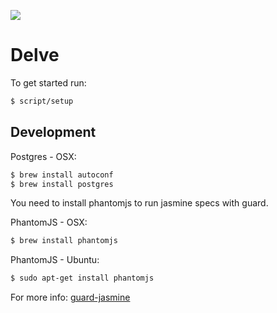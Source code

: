 <a href="https://codeclimate.com/github/rails/rails"><img src="https://codeclimate.com/github/rails/rails.png" /></a>

# Delve

To get started run:
```bash
$ script/setup
```

## Development

Postgres - OSX:
```bash
$ brew install autoconf
$ brew install postgres
```

You need to install phantomjs to run jasmine specs with guard.

PhantomJS - OSX:
```bash
$ brew install phantomjs
```

PhantomJS - Ubuntu:
```bash
$ sudo apt-get install phantomjs
```

For more info: [guard-jasmine](https://github.com/netzpirat/guard-jasmine)
